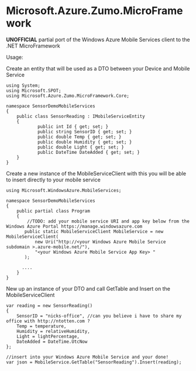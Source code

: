 Microsoft.Azure.Zumo.MicroFramework
===================================



**UNOFFICIAL** partial port of the Windows Azure Mobile Services client to the .NET MicroFramework



Usage:

Create an entity that will be used as a DTO between your Device and Mobile Service

    using System;
    using Microsoft.SPOT;
    using Microsoft.Azure.Zumo.MicroFramework.Core;
     
    namespace SensorDemoMobileServices
    {
        public class SensorReading : IMobileServiceEntity
        {
                public int Id { get; set; }
                public string SensorID { get; set; }
                public double Temp { get; set; }
                public double Humidity { get; set; }
                public double Light { get; set; }
                public DateTime DateAdded { get; set; }
        }
    }


Create a new instance of the MobileServiceClient with this you will be able to insert directly to your mobile service

    using Microsoft.WindowsAzure.MobileServices;
     
    namespace SensorDemoMobileServices
    {
        public partial class Program
        {
            //TODO: add your mobile service URI and app key below from the Windows Azure Portal https://manage.windowsazure.com 
           public static MobileServiceClient MobileService = new MobileServiceClient(
               new Uri("http://<your Windows Azure Mobile Service subdomain >.azure-mobile.net/"),
               "<your Windows Azure Mobile Service App Key> "
           );  
     
          ....
        }
    }

New up an instance of your DTO and call GetTable and Insert on the MobileServiceClient

    var reading = new SensorReading()
    {
        SensorID = "nicks-office", //can you believe i have to share my office with http://ntotten.com ?
        Temp = temperature,
        Humidity = relativeHumidity,
        Light = lightPercentage,
        DateAdded = DateTime.UtcNow
    };

    //insert into your Windows Azure Mobile Service and your done!
    var json = MobileService.GetTable("SensorReading").Insert(reading);
